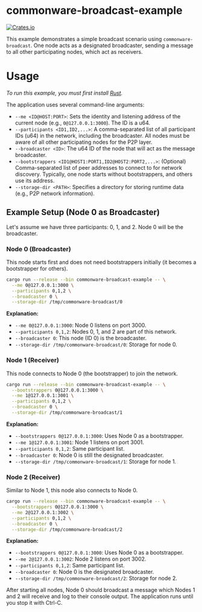 # commonware-broadcast-example

[![Crates.io](https://img.shields.io/crates/v/commonware-broadcast-example.svg)](https://crates.io/crates/commonware-broadcast-example) <!-- TODO: Update badge if this example gets published -->

This example demonstrates a simple broadcast scenario using `commonware-broadcast`. One node acts as a designated broadcaster, sending a message to all other participating nodes, which act as receivers.

# Usage

_To run this example, you must first install [Rust](https://www.rust-lang.org/tools/install)._

The application uses several command-line arguments:
- `--me <ID@HOST:PORT>`: Sets the identity and listening address of the current node (e.g., `0@127.0.0.1:3000`). The ID is a u64.
- `--participants <ID1,ID2,...>`: A comma-separated list of all participant IDs (u64) in the network, including the broadcaster. All nodes must be aware of all other participating nodes for the P2P layer.
- `--broadcaster <ID>`: The u64 ID of the node that will act as the message broadcaster.
- `--bootstrappers <ID1@HOST1:PORT1,ID2@HOST2:PORT2,...>`: (Optional) Comma-separated list of peer addresses to connect to for network discovery. Typically, one node starts without bootstrappers, and others use its address.
- `--storage-dir <PATH>`: Specifies a directory for storing runtime data (e.g., P2P network information).

## Example Setup (Node 0 as Broadcaster)

Let's assume we have three participants: 0, 1, and 2. Node 0 will be the broadcaster.

### Node 0 (Broadcaster)

This node starts first and does not need bootstrappers initially (it becomes a bootstrapper for others).

```bash
cargo run --release --bin commonware-broadcast-example -- \
  --me 0@127.0.0.1:3000 \
  --participants 0,1,2 \
  --broadcaster 0 \
  --storage-dir /tmp/commonware-broadcast/0
```

**Explanation:**
- `--me 0@127.0.0.1:3000`: Node 0 listens on port 3000.
- `--participants 0,1,2`: Nodes 0, 1, and 2 are part of this network.
- `--broadcaster 0`: This node (ID 0) is the broadcaster.
- `--storage-dir /tmp/commonware-broadcast/0`: Storage for node 0.

### Node 1 (Receiver)

This node connects to Node 0 (the bootstrapper) to join the network.

```bash
cargo run --release --bin commonware-broadcast-example -- \
  --bootstrappers 0@127.0.0.1:3000 \
  --me 1@127.0.0.1:3001 \
  --participants 0,1,2 \
  --broadcaster 0 \
  --storage-dir /tmp/commonware-broadcast/1
```

**Explanation:**
- `--bootstrappers 0@127.0.0.1:3000`: Uses Node 0 as a bootstrapper.
- `--me 1@127.0.0.1:3001`: Node 1 listens on port 3001.
- `--participants 0,1,2`: Same participant list.
- `--broadcaster 0`: Node 0 is still the designated broadcaster.
- `--storage-dir /tmp/commonware-broadcast/1`: Storage for node 1.

### Node 2 (Receiver)

Similar to Node 1, this node also connects to Node 0.

```bash
cargo run --release --bin commonware-broadcast-example -- \
  --bootstrappers 0@127.0.0.1:3000 \
  --me 2@127.0.0.1:3002 \
  --participants 0,1,2 \
  --broadcaster 0 \
  --storage-dir /tmp/commonware-broadcast/2
```

**Explanation:**
- `--bootstrappers 0@127.0.0.1:3000`: Uses Node 0 as a bootstrapper.
- `--me 2@127.0.0.1:3002`: Node 2 listens on port 3002.
- `--participants 0,1,2`: Same participant list.
- `--broadcaster 0`: Node 0 is the designated broadcaster.
- `--storage-dir /tmp/commonware-broadcast/2`: Storage for node 2.

After starting all nodes, Node 0 should broadcast a message which Nodes 1 and 2 will receive and log to their console output. The application runs until you stop it with Ctrl-C.

